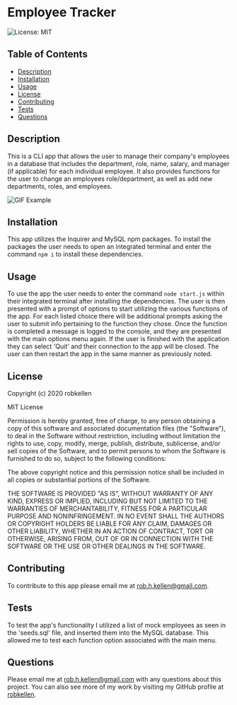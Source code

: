 
# Employee Tracker
![License: MIT](https://img.shields.io/badge/License-MIT-green.svg)
  
## Table of Contents
- [Description](#description)
- [Installation](#installation)
- [Usage](#usage)
- [License](#license)
- [Contributing](#contributing)
- [Tests](#tests)
- [Questions](#questions)
    
  
## Description
This is a CLI app that allows the user to manage their company's employees in a database that includes the department, role, name, salary, and manager (if applicable) for each individual employee.  It also provides functions for the user to change an employees role/department, as well as add new departments, roles, and employees.

![GIF Example](EmpTracker.gif)


## Installation 
This app utilizes the Inquirer and MySQL npm packages.  To install the packages the user needs to open an integrated terminal and enter the command `npm i` to install these dependencies.  

## Usage
To use the app the user needs to enter the command `node start.js` within their integrated terminal after installing the dependencies.  The user is then presented with a prompt of options to start utilizing the various functions of the app.  For each listed choice there will be additional prompts asking the user to submit info pertaining to the function they chose.  Once the function is completed a message is logged to the console, and they are presented with the main options menu again.  If the user is finished with the application they can select 'Quit' and their connection to the app will be closed.  The user can then restart the app in the same manner as previously noted.

## License
Copyright (c) 2020 robkellen
  
MIT License
    
Permission is hereby granted, free of charge, to any person obtaining a copy of this software and associated documentation files (the "Software"), to deal in the Software without restriction, including without limitation the rights to use, copy, modify, merge, publish, distribute, sublicense, and/or sell copies of the Software, and to permit persons to whom the Software is furnished to do so, subject to the following conditions:
    
The above copyright notice and this permission notice shall be included in all copies or substantial portions of the Software.
  
THE SOFTWARE IS PROVIDED "AS IS", WITHOUT WARRANTY OF ANY KIND, EXPRESS OR IMPLIED, INCLUDING BUT NOT LIMITED TO THE WARRANTIES OF MERCHANTABILITY, FITNESS FOR A PARTICULAR PURPOSE AND NONINFRINGEMENT. IN NO EVENT SHALL THE AUTHORS OR COPYRIGHT HOLDERS BE LIABLE FOR ANY CLAIM, DAMAGES OR OTHER LIABILITY, WHETHER IN AN ACTION OF CONTRACT, TORT OR OTHERWISE, ARISING FROM, OUT OF OR IN CONNECTION WITH THE SOFTWARE OR THE USE OR OTHER DEALINGS IN THE SOFTWARE.

## Contributing
To contribute to this app please email me at rob.h.kellen@gmail.com.

## Tests
To test the app's functionality I utilized a list of mock employees as seen in the 'seeds.sql' file, and inserted them into the MySQL database.  This allowed me to test each function option associated with the main menu.  
  
## Questions
Please email me at rob.h.kellen@gmail.com with any questions about this project.  You can also see more of my work by visiting my GitHub profile at [robkellen](https://github.com{userName}).

